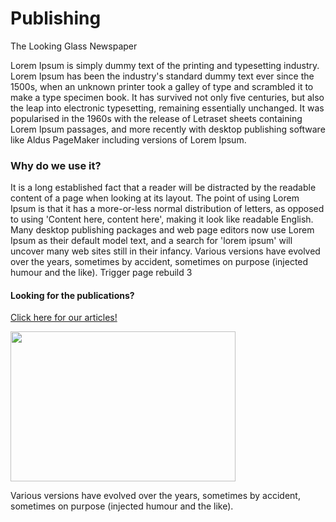 <div id="title">
  <h1>Publishing</h1>
  <p>The Looking Glass Newspaper</p>
</div>
Lorem Ipsum is simply dummy text of the printing and typesetting industry. Lorem Ipsum has been the industry's standard dummy text ever since the 1500s, when an unknown printer took a galley of type and scrambled it to make a type specimen book. It has survived not only five centuries, but also the leap into electronic typesetting, remaining essentially unchanged. It was popularised in the 1960s with the release of Letraset sheets containing Lorem Ipsum passages, and more recently with desktop publishing software like Aldus PageMaker including versions of Lorem Ipsum.

### Why do we use it?
It is a long established fact that a reader will be distracted by the readable content of a page when looking at its layout. The point of using Lorem Ipsum is that it has a more-or-less normal distribution of letters, as opposed to using 'Content here, content here', making it look like readable English. Many desktop publishing packages and web page editors now use Lorem Ipsum as their default model text, and a search for 'lorem ipsum' will uncover many web sites still in their infancy. Various versions have evolved over the years, sometimes by accident, sometimes on purpose (injected humour and the like). Trigger page rebuild 3

#### Looking for the publications?
[Click here for our articles!](https://halcyonassembly.wordpress.com/)

<div class="row">
  <div class="col-md-4">
    <img src="https://i.imgur.com/LqXyhDL.jpg" width="360" height="240" />
  </div>
  <div class="col-md-8">
    <p>Various versions have evolved over the years, sometimes by accident, sometimes on purpose (injected humour and the like).</p>
  </div>
</div>
